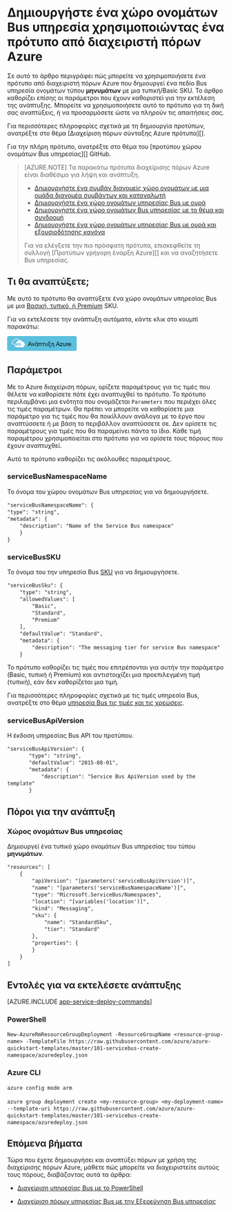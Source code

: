 <properties
    pageTitle="Δημιουργήστε ένα χώρο ονομάτων Bus υπηρεσία χρησιμοποιώντας ένα πρότυπο από διαχειριστή πόρων | Microsoft Azure"
    description="Χρήση προτύπου για τη διαχείριση πόρων Azure για να δημιουργήσετε ένα χώρο ονομάτων Bus υπηρεσίας"
    services="service-bus"
    documentationCenter=".net"
    authors="sethmanheim"
    manager="timlt"
    editor=""/>

<tags
    ms.service="service-bus"
    ms.devlang="tbd"
    ms.topic="article"
    ms.tgt_pltfrm="dotnet"
    ms.workload="na"
    ms.date="10/04/2016"
    ms.author="sethm;shvija"/>

# <a name="create-a-service-bus-namespace-using-an-azure-resource-manager-template"></a>Δημιουργήστε ένα χώρο ονομάτων Bus υπηρεσία χρησιμοποιώντας ένα πρότυπο από διαχειριστή πόρων Azure

Σε αυτό το άρθρο περιγράφει πώς μπορείτε να χρησιμοποιήσετε ένα πρότυπο από διαχειριστή πόρων Azure που δημιουργεί ένα πεδίο Bus υπηρεσία ονομάτων τύπου **μηνυμάτων** με μια τυπική/Basic SKU. Το άρθρο καθορίζει επίσης οι παράμετροι που έχουν καθοριστεί για την εκτέλεση της ανάπτυξης. Μπορείτε να χρησιμοποιήσετε αυτό το πρότυπο για τη δική σας αναπτύξεις, ή να προσαρμόσετε ώστε να πληρούν τις απαιτήσεις σας.

Για περισσότερες πληροφορίες σχετικά με τη δημιουργία προτύπων, ανατρέξτε στο θέμα [Διαχείριση πόρων σύνταξης Azure πρότυπα][].

Για την πλήρη πρότυπο, ανατρέξτε στο θέμα του [προτύπου χώρου ονομάτων Bus υπηρεσίας][] GitHub.

>[AZURE.NOTE] Τα παρακάτω πρότυπα διαχείρισης πόρων Azure είναι διαθέσιμο για λήψη και ανάπτυξη. 
>
>-    [Δημιουργήστε ένα συμβάν διανομείς χώρο ονομάτων με μια ομάδα διανομέα συμβάντων και καταναλωτή](../event-hubs/event-hubs-resource-manager-namespace-event-hub.md)
>-    [Δημιουργήστε ένα χώρο ονομάτων υπηρεσίας Bus με ουρά](service-bus-resource-manager-namespace-queue.md)
>-    [Δημιουργήστε ένα χώρο ονομάτων Bus υπηρεσίας με το θέμα και συνδρομή](service-bus-resource-manager-namespace-topic.md)
>-    [Δημιουργήστε ένα χώρο ονομάτων υπηρεσίας Bus με ουρά και εξουσιοδότησης κανόνα](service-bus-resource-manager-namespace-auth-rule.md)
>
>Για να ελέγξετε την πιο πρόσφατη πρότυπα, επισκεφθείτε τη συλλογή [Προτύπων γρήγορη έναρξη Azure][] και να αναζητήσετε Bus υπηρεσίας.

## <a name="what-will-you-deploy"></a>Τι θα αναπτύξετε;

Με αυτό το πρότυπο θα αναπτύξετε ένα χώρο ονομάτων υπηρεσίας Bus με μια [Βασική, τυπικό, ή Premium](https://azure.microsoft.com/pricing/details/service-bus/) SKU.

Για να εκτελέσετε την ανάπτυξη αυτόματα, κάντε κλικ στο κουμπί παρακάτω:

[![Ανάπτυξη Azure](./media/service-bus-resource-manager-namespace/deploybutton.png)](https://portal.azure.com/#create/Microsoft.Template/uri/https%3A%2F%2Fraw.githubusercontent.com%2FAzure%2Fazure-quickstart-templates%2Fmaster%2F101-servicebus-create-namespace%2Fazuredeploy.json)

## <a name="parameters"></a>Παράμετροι

Με το Azure διαχείριση πόρων, ορίζετε παραμέτρους για τις τιμές που θέλετε να καθορίσετε πότε έχει αναπτυχθεί το πρότυπο. Το πρότυπο περιλαμβάνει μια ενότητα που ονομάζεται `Parameters` που περιέχει όλες τις τιμές παραμέτρων. Θα πρέπει να μπορείτε να καθορίσετε μια παράμετρο για τις τιμές που θα ποικίλλουν ανάλογα με το έργο που αναπτύσσετε ή με βάση το περιβάλλον αναπτύσσετε σε. Δεν ορίσετε τις παραμέτρους για τιμές που θα παραμείνει πάντα το ίδιο. Κάθε τιμή παραμέτρου χρησιμοποιείται στο πρότυπο για να ορίσετε τους πόρους που έχουν αναπτυχθεί.

Αυτό το πρότυπο καθορίζει τις ακόλουθες παραμέτρους.

### <a name="servicebusnamespacename"></a>serviceBusNamespaceName

Το όνομα του χώρου ονομάτων Bus υπηρεσίας για να δημιουργήσετε.

```
"serviceBusNamespaceName": {
"type": "string",
"metadata": { 
    "description": "Name of the Service Bus namespace" 
    }
}
```

### <a name="servicebussku"></a>serviceBusSKU

Το όνομα του την υπηρεσία Bus [SKU](https://azure.microsoft.com/pricing/details/service-bus/) για να δημιουργήσετε.

```
"serviceBusSku": { 
    "type": "string", 
    "allowedValues": [ 
        "Basic", 
        "Standard",
        "Premium" 
    ], 
    "defaultValue": "Standard", 
    "metadata": { 
        "description": "The messaging tier for service Bus namespace" 
    } 

```

Το πρότυπο καθορίζει τις τιμές που επιτρέπονται για αυτήν την παράμετρο (Basic, τυπική ή Premium) και αντιστοιχίζει μια προεπιλεγμένη τιμή (τυπική), εάν δεν καθορίζεται μια τιμή.

Για περισσότερες πληροφορίες σχετικά με τις τιμές υπηρεσία Bus, ανατρέξτε στο θέμα [υπηρεσία Bus τις τιμές και τις χρεώσεις][].

### <a name="servicebusapiversion"></a>serviceBusApiVersion

Η έκδοση υπηρεσίας Bus API του προτύπου.

```
"serviceBusApiVersion": { 
       "type": "string", 
       "defaultValue": "2015-08-01", 
       "metadata": { 
           "description": "Service Bus ApiVersion used by the template" 
       } 
```

## <a name="resources-to-deploy"></a>Πόροι για την ανάπτυξη

### <a name="service-bus-namespace"></a>Χώρος ονομάτων Bus υπηρεσίας

Δημιουργεί ένα τυπικό χώρο ονομάτων Bus υπηρεσίας του τύπου **μηνυμάτων**.

```
"resources": [
    {
        "apiVersion": "[parameters('serviceBusApiVersion')]",
        "name": "[parameters('serviceBusNamespaceName')]",
        "type": "Microsoft.ServiceBus/Namespaces",
        "location": "[variables('location')]",
        "kind": "Messaging",
        "sku": {
            "name": "StandardSku",
            "tier": "Standard"
        },
        "properties": {
        }
    }
]
```

## <a name="commands-to-run-deployment"></a>Εντολές για να εκτελέσετε ανάπτυξης

[AZURE.INCLUDE [app-service-deploy-commands](../../includes/app-service-deploy-commands.md)]

### <a name="powershell"></a>PowerShell

```
New-AzureRmResourceGroupDeployment -ResourceGroupName <resource-group-name> -TemplateFile https://raw.githubusercontent.com/azure/azure-quickstart-templates/master/101-servicebus-create-namespace/azuredeploy.json
```

### <a name="azure-cli"></a>Azure CLI

```
azure config mode arm

azure group deployment create <my-resource-group> <my-deployment-name> --template-uri https://raw.githubusercontent.com/azure/azure-quickstart-templates/master/101-servicebus-create-namespace/azuredeploy.json
```

## <a name="next-steps"></a>Επόμενα βήματα

Τώρα που έχετε δημιουργήσει και αναπτύξει πόρων με χρήση της διαχείρισης πόρων Azure, μάθετε πώς μπορείτε να διαχειριστείτε αυτούς τους πόρους, διαβάζοντας αυτά τα άρθρα:

- [Διαχείριση υπηρεσίας Bus με το PowerShell](service-bus-powershell-how-to-provision.md)
- [Διαχείριση πόρων υπηρεσίας Bus με την Εξερεύνηση Bus υπηρεσίας](https://code.msdn.microsoft.com/Service-Bus-Explorer-f2abca5a)

  [Σύνταξη από κοινού πρότυπα διαχείρισης πόρων Azure]: ../resource-group-authoring-templates.md
  [Υπηρεσία Bus προτύπου χώρου ονομάτων]: https://github.com/Azure/azure-quickstart-templates/blob/master/101-servicebus-create-namespace/
  [Γρήγορη έναρξη Azure προτύπων]: https://azure.microsoft.com/documentation/templates/?term=service+bus
  [Υπηρεσία Bus τις τιμές και τις χρεώσεις]: https://azure.microsoft.com/documentation/articles/service-bus-pricing-billing/
  [Using Azure PowerShell with Azure Resource Manager]: ../powershell-azure-resource-manager.md
  [Using the Azure CLI for Mac, Linux, and Windows with Azure Resource Management]: ../xplat-cli-azure-resource-manager.md

